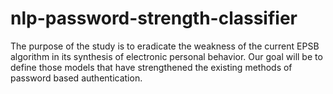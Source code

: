 # nlp-password-strength-classifier
The purpose of the  study is to eradicate the weakness of the current EPSB algorithm in its synthesis of electronic personal  behavior. Our goal will be to define those models that have strengthened the existing methods of password based authentication.
